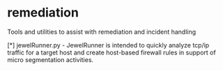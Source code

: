 remediation
=================

Tools and utilities to assist with remediation and incident handling

[*] jewelRunner.py - JewelRunner is intended to quickly analyze tcp/ip traffic for a target host and create host-based firewall rules in support of micro segmentation activities.

